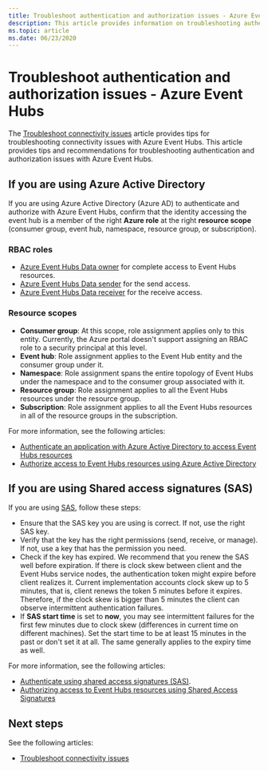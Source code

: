 ```yaml
---
title: Troubleshoot authentication and authorization issues - Azure Event Hubs
description: This article provides information on troubleshooting authentication and authorization issues with Azure Event Hubs. 
ms.topic: article
ms.date: 06/23/2020
---
```


# Troubleshoot authentication and authorization issues - Azure Event Hubs
The [Troubleshoot connectivity issues](troubleshooting-guide.md) article provides tips for troubleshooting connectivity issues with Azure Event Hubs. This article provides tips and recommendations for troubleshooting authentication and authorization issues with Azure Event Hubs. 

## If you are using Azure Active Directory
If you are using Azure Active Directory (Azure AD) to authenticate and authorize with Azure Event Hubs, confirm that the identity accessing the event hub is a member of the right **Azure role** at the right **resource scope** (consumer group, event hub, namespace, resource group, or subscription).

### RBAC roles
- [Azure Event Hubs Data owner](../role-based-access-control/built-in-roles.md#azure-event-hubs-data-owner) for complete access to Event Hubs resources.
- [Azure Event Hubs Data sender](../role-based-access-control/built-in-roles.md#azure-event-hubs-data-receiver) for the send access.
- [Azure Event Hubs Data receiver](../role-based-access-control/built-in-roles.md#azure-event-hubs-data-sender) for the receive access.

### Resource scopes
- **Consumer group**: At this scope, role assignment applies only to this entity. Currently, the Azure portal doesn't support assigning an RBAC role to a security principal at this level. 
- **Event hub**: Role assignment applies to the Event Hub entity and the consumer group under it.
- **Namespace**: Role assignment spans the entire topology of Event Hubs under the namespace and to the consumer group associated with it.
- **Resource group**: Role assignment applies to all the Event Hubs resources under the resource group.
- **Subscription**: Role assignment applies to all the Event Hubs resources in all of the resource groups in the subscription.

For more information, see the following articles:

- [Authenticate an application with Azure Active Directory to access Event Hubs resources](authenticate-application.md)
- [Authorize access to Event Hubs resources using Azure Active Directory](authorize-access-azure-active-directory.md)

## If you are using Shared access signatures (SAS)
If you are using [SAS](authenticate-shared-access-signature.md), follow these steps: 

- Ensure that the SAS key you are using is correct. If not, use the right SAS key.
- Verify that the key has the right permissions (send, receive, or manage). If not, use a key that has the permission you need. 
- Check if the key has expired. We recommend that you renew the SAS well before expiration. If there is clock skew between client and the Event Hubs service nodes, the authentication token might expire before client realizes it. Current implementation accounts clock skew up to 5 minutes, that is, client renews the token 5 minutes before it expires. Therefore, if the clock skew is bigger than 5 minutes the client can observe intermittent authentication failures.
- If **SAS start time** is set to **now**, you may see intermittent failures for the first few minutes due to clock skew (differences in current time on different machines). Set the start time to be at least 15 minutes in the past or don't set it at all. The same generally applies to the expiry time as well. 

For more information, see the following articles: 

- [Authenticate using shared access signatures (SAS)](authenticate-shared-access-signature.md). 
- [Authorizing access to Event Hubs resources using Shared Access Signatures](authorize-access-shared-access-signature.md)

## Next steps

See the following articles:

* [Troubleshoot connectivity issues](troubleshooting-guide.md)
